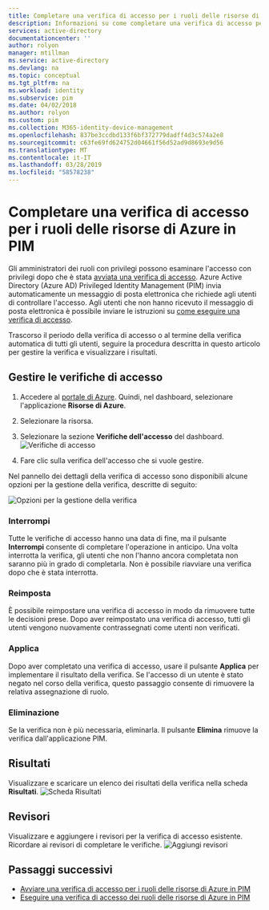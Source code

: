 ```yaml
---
title: Completare una verifica di accesso per i ruoli delle risorse di Azure in PIM - Azure Active Directory | Microsoft Docs
description: Informazioni su come completare una verifica di accesso per i ruoli delle risorse di Azure in Azure AD Privileged Identity Management (PIM).
services: active-directory
documentationcenter: ''
author: rolyon
manager: mtillman
ms.service: active-directory
ms.devlang: na
ms.topic: conceptual
ms.tgt_pltfrm: na
ms.workload: identity
ms.subservice: pim
ms.date: 04/02/2018
ms.author: rolyon
ms.custom: pim
ms.collection: M365-identity-device-management
ms.openlocfilehash: 837be3ccdbd133f6bf372779dadff4d3c574a2e8
ms.sourcegitcommit: c63fe69fd624752d04661f56d52ad9d8693e9d56
ms.translationtype: MT
ms.contentlocale: it-IT
ms.lasthandoff: 03/28/2019
ms.locfileid: "58578238"
---
```

# <a name="complete-an-access-review-for-azure-resource-roles-in-pim"></a>Completare una verifica di accesso per i ruoli delle risorse di Azure in PIM
Gli amministratori dei ruoli con privilegi possono esaminare l'accesso con privilegi dopo che è stata [avviata una verifica di accesso](pim-resource-roles-start-access-review.md). Azure Active Directory (Azure AD) Privileged Identity Management (PIM) invia automaticamente un messaggio di posta elettronica che richiede agli utenti di controllare l'accesso. Agli utenti che non hanno ricevuto il messaggio di posta elettronica è possibile inviare le istruzioni su [come eseguire una verifica di accesso](pim-resource-roles-perform-access-review.md).

Trascorso il periodo della verifica di accesso o al termine della verifica automatica di tutti gli utenti, seguire la procedura descritta in questo articolo per gestire la verifica e visualizzare i risultati.

## <a name="manage-access-reviews"></a>Gestire le verifiche di accesso
1. Accedere al [portale di Azure](https://portal.azure.com/). Quindi, nel dashboard, selezionare l'applicazione **Risorse di Azure**.

2. Selezionare la risorsa.

3. Selezionare la sezione **Verifiche dell'accesso** del dashboard.
![Verifiche di accesso](media/azure-pim-resource-rbac/rbac-access-review-home-list.png)

4. Fare clic sulla verifica dell'accesso che si vuole gestire.

Nel pannello dei dettagli della verifica di accesso sono disponibili alcune opzioni per la gestione della verifica, descritte di seguito:

![Opzioni per la gestione della verifica](media/azure-pim-resource-rbac/rbac-access-review-menu.png)

### <a name="stop"></a>Interrompi
Tutte le verifiche di accesso hanno una data di fine, ma il pulsante **Interrompi** consente di completare l'operazione in anticipo. Una volta interrotta la verifica, gli utenti che non l'hanno ancora completata non saranno più in grado di completarla. Non è possibile riavviare una verifica dopo che è stata interrotta.

### <a name="reset"></a>Reimposta
È possibile reimpostare una verifica di accesso in modo da rimuovere tutte le decisioni prese. Dopo aver reimpostato una verifica di accesso, tutti gli utenti vengono nuovamente contrassegnati come utenti non verificati. 

### <a name="apply"></a>Applica
Dopo aver completato una verifica di accesso, usare il pulsante **Applica** per implementare il risultato della verifica. Se l'accesso di un utente è stato negato nel corso della verifica, questo passaggio consente di rimuovere la relativa assegnazione di ruolo.  

### <a name="delete"></a>Eliminazione
Se la verifica non è più necessaria, eliminarla. Il pulsante **Elimina** rimuove la verifica dall'applicazione PIM.

## <a name="results"></a>Risultati
Visualizzare e scaricare un elenco dei risultati della verifica nella scheda **Risultati**. 
![Scheda Risultati](media/azure-pim-resource-rbac/rbac-access-review-results.png)

## <a name="reviewers"></a>Revisori
Visualizzare e aggiungere i revisori per la verifica di accesso esistente. Ricordare ai revisori di completare le verifiche.
![Aggiungi revisori](media/azure-pim-resource-rbac/rbac-access-review-reviewers.png)

## <a name="next-steps"></a>Passaggi successivi

- [Avviare una verifica di accesso per i ruoli delle risorse di Azure in PIM](pim-resource-roles-start-access-review.md)
- [Eseguire una verifica di accesso dei ruoli delle risorse di Azure in PIM](pim-resource-roles-perform-access-review.md)
